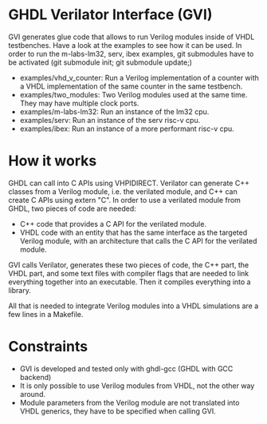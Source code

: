 # GHDL Verilator Interface (GVI)

GVI generates glue code that allows to run Verilog modules inside of VHDL testbenches. Have a look at the examples to see how it can be used. In order to run the m-labs-lm32, serv, ibex examples, git submodules have to be activated (git submodule init; git submodule update;)

 - examples/vhd_v_counter: Run a Verilog implementation of a counter with a VHDL implementation of the same counter in the same testbench.
 - examples/two_modules: Two Verilog modules used at the same time. They may have multiple clock ports.
 - examples/m-labs-lm32: Run an instance of the lm32 cpu.
 - examples/serv: Run an instance of the serv risc-v cpu.
 - examples/ibex: Run an instance of a more performant risc-v cpu.

# How it works

GHDL can call into C APIs using VHPIDIRECT. Verilator can generate C++ classes from a Verilog module, i.e. the verilated module, and C++ can create C APIs using extern "C". In order to use a verilated module from GHDL, two pieces of code are needed: 
 - C++ code that provides a C API for the verilated module.
 - VHDL code with an entity that has the same interface as the targeted Verilog module, with an architecture that calls the C API for the verilated module.

GVI calls Verilator, generates these two pieces of code, the C++ part, the VHDL part, and some text files with compiler flags that are needed to link everything together into an executable. Then it compiles everything into a library.

All that is needed to integrate Verilog modules into a VHDL simulations are a few lines in a Makefile.

# Constraints
 - GVI is developed and tested only with ghdl-gcc (GHDL with GCC backend)
 - It is only possible to use Verilog modules from VHDL, not the other way around.
 - Module parameters from the Verilog module are not translated into VHDL generics, they have to be specified when calling GVI.
   
